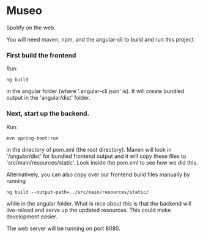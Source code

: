 # Museo

Spotify on the web.

You will need maven, npm, and the angular-cli to build and run this project.


### First build the frontend
Run:

```
ng build
```

in the angular folder (where '.angular-cli.json' is).
It will create bundled output in the 'angular/dist' folder.


### Next, start up the backend.
Run:

```
mvn spring-boot:run
```

in the directory of pom.xml (the root directory). Maven will look in '/angular/dist' for bundled frontend output and it will copy these files to 'src/main/resources/static'. Look inside the pom.xml to see how we did this.

Alternatively, you can also copy over our frontend build files manually by running

```
ng build --output-path=../src/main/resources/static/
```

while in the angular folder. What is nice about this is that the backend will live-reload and serve up the updated resources. This could make development easier.


The web server will be running on port 8080.

